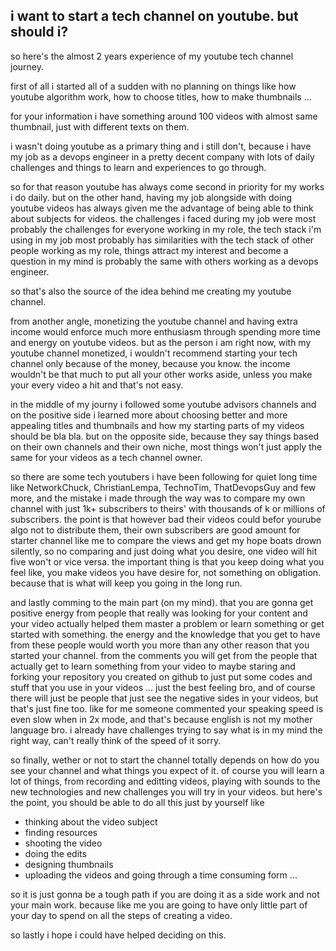

## i want to start a tech channel on youtube. but should i?

so here's the almost 2 years experience of my youtube tech channel journey.

first of all i started all of a sudden with no planning on things like how youtube algorithm work, how to choose titles, how to make thumbnails ...

for your information i have something around 100 videos with almost same thumbnail, just with different texts on them.

i wasn't doing youtube as a primary thing and i still don't, because i have my job as a devops engineer in a pretty decent company with lots of daily challenges and things to learn and experiences to go through.

so for that reason youtube has always come second in priority for my works i do daily. but on the other hand, having my job alongside with doing youtube videos has always given me the advantage of being able to think about subjects for videos. the challenges i faced during my job were most probably the challenges for everyone working in my role, the tech stack i'm using in my job most probably has similarities with the tech stack of other people working as my role, things attract my interest and become a question in my mind is probably the same with others working as a devops engineer.

so that's also the source of the idea behind me creating my youtube channel.

from another angle, monetizing the youtube channel and having extra income would enforce much more enthusiasm through spending more time and energy on youtube videos. but as the person i am right now, with my youtube channel monetized, i wouldn't recommend starting your tech channel only because of the money, because you know. the income wouldn't be that much to put all your other works aside, unless you make your every video a hit and that's not easy.

in the middle of my journy i followed some youtube advisors channels and on the positive side i learned more about choosing better and more appealing titles and thumbnails and how my starting parts of my videos should be bla bla. but on the opposite side, because they say things based on their own channels and their own niche, most things won't just apply the same for your videos as a tech channel owner.

so there are some tech youtubers i have been following for quiet long time like NetworkChuck, ChristianLempa, TechnoTim, ThatDevopsGuy and few more, and the mistake i made through the way was to compare my own channel with just 1k+ subscribers to theirs' with thousands of k or millions of subscribers. the point is that however bad their videos could befor yourube algo not to distribute them, their own subscribers are good amount for starter channel like me to compare the views and get my hope boats drown silently, so no comparing and just doing what you desire, one video will hit five won't or vice versa. the important thing is that you keep doing what you feel like, you make videos you have desire for, not something on obligation. because that is what will keep you going in the long run.

and lastly comming to the main part (on my mind). that you are gonna get positive energy from people that really was looking for your content and your video actually helped them master a problem or learn something or get started with something. the energy and the knowledge that you get to have from these people would worth you more than any other reason that you started your channel. from the comments you will get from the people that actually get to learn something from your video to maybe staring and forking your repository you created on github to just put some codes and stuff that you use in your videos ... just the best feeling bro, and of course there will just be people that just see the negative sides in your videos, but that's just fine too. like for me someone commented your speaking speed is even slow when in 2x mode, and that's because english is not my mother language bro. i already have challenges trying to say what is in my mind the right way, can't really think of the speed of it sorry.

so finally, wether or not to start the channel totally depends on how do you see your channel and what things you expect of it. of course you will learn a lot of things, from recording and editting videos, playing with sounds to the new technologies and new challenges you will try in your videos. but here's the point, you should be able to do all this just by yourself like
- thinking about the video subject
- finding resources
- shooting the video
- doing the edits
- designing thumbnails
- uploading the videos and going through a time consuming form 
...

so it is just gonna be a tough path if you are doing it as a side work and not your main work. because like me you are going to have only little part of your day to spend on all the steps of creating a video.

so lastly i hope i could have helped deciding on this.

